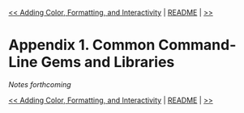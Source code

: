 [&lt;&lt; Adding Color, Formatting, and Interactivity](ch10-adding-color-formatting-and-interactivity.md) | [README](README.md) | [ &gt;&gt;]()

# Appendix 1. Common Command-Line Gems and Libraries

*Notes forthcoming*

[&lt;&lt; Adding Color, Formatting, and Interactivity](ch10-adding-color-formatting-and-interactivity.md) | [README](README.md) | [ &gt;&gt;]()